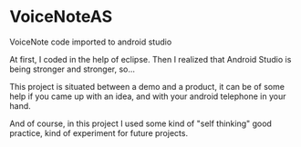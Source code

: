 # VoiceNoteAS
VoiceNote code imported to android studio

At first, I coded in the help of eclipse. Then I realized that Android Studio is being stronger and stronger, so...

This project is situated between a demo and a product, it can be of some help if you came up with an idea, and with your android telephone in your hand.

And of course, in this project I used some kind of "self thinking" good practice, kind of experiment for future projects.
